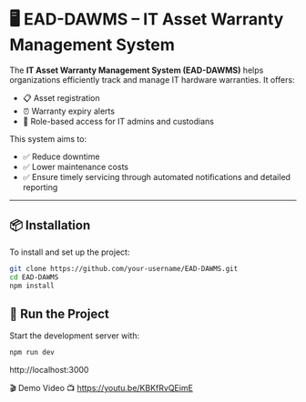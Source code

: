 # 🖥️ EAD-DAWMS – IT Asset Warranty Management System

The **IT Asset Warranty Management System (EAD-DAWMS)** helps organizations efficiently track and manage IT hardware warranties. It offers:

- 📋 Asset registration
- ⏰ Warranty expiry alerts
- 👥 Role-based access for IT admins and custodians

This system aims to:

- ✅ Reduce downtime
- ✅ Lower maintenance costs
- ✅ Ensure timely servicing through automated notifications and detailed reporting

---

## 📦 Installation

To install and set up the project:

```bash
git clone https://github.com/your-username/EAD-DAWMS.git
cd EAD-DAWMS
npm install
```


## 🚀 Run the Project

Start the development server with:

```bash
npm run dev
```

http://localhost:3000

🎬 Demo Video
📺 https://youtu.be/KBKfRvQEimE

